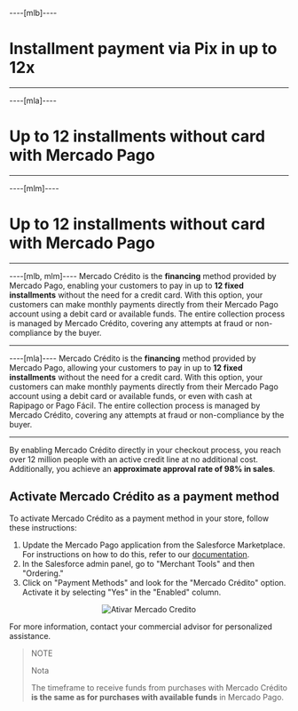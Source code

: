 ----[mlb]----
# Installment payment via Pix in up to 12x

------------
----[mla]----
# Up to 12 installments without card with Mercado Pago

------------
----[mlm]----
# Up to 12 installments without card with Mercado Pago

------------
----[mlb, mlm]----
Mercado Crédito is the **financing** method provided by Mercado Pago, enabling your customers to pay in up to **12 fixed installments** without the need for a credit card. With this option, your customers can make monthly payments directly from their Mercado Pago account using a debit card or available funds. The entire collection process is managed by Mercado Crédito, covering any attempts at fraud or non-compliance by the buyer.

------------
----[mla]---- 
Mercado Crédito is the **financing** method provided by Mercado Pago, allowing your customers to pay in up to **12 fixed installments** without the need for a credit card. With this option, your customers can make monthly payments directly from their Mercado Pago account using a debit card or available funds, or even with cash at Rapipago or Pago Fácil. The entire collection process is managed by Mercado Crédito, covering any attempts at fraud or non-compliance by the buyer.

------------
By enabling Mercado Crédito directly in your checkout process, you reach over 12 million people with an active credit line at no additional cost. Additionally, you achieve an **approximate approval rate of 98% in sales**.

## Activate Mercado Crédito as a payment method

To activate Mercado Crédito as a payment method in your store, follow these instructions:

1. Update the Mercado Pago application from the Salesforce Marketplace. For instructions on how to do this, refer to our [documentation](/developers/en/docs/salesforce-commerce-cloud/installation).
2. In the Salesforce admin panel, go to "Merchant Tools" and then "Ordering."
3. Click on "Payment Methods" and look for the "Mercado Crédito" option. Activate it by selecting "Yes" in the "Enabled" column.

<center>

![Ativar Mercado Credito](salesforce/credits-en.gif) 

</center>

For more information, contact your commercial advisor for personalized assistance.

> NOTE
> 
> Nota
>
> The timeframe to receive funds from purchases with Mercado Crédito **is the same as for purchases with available funds** in Mercado Pago.

